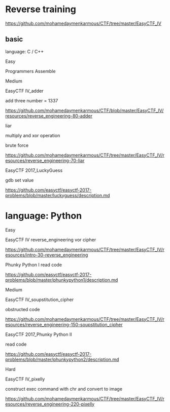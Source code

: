# Reverse training

https://github.com/mohamedaymenkarmous/CTF/tree/master/EasyCTF_IV

##  basic


language: C / C++

Easy

Programmers Assemble



Medium

EasyCTF IV_adder

add three number = 1337

https://github.com/mohamedaymenkarmous/CTF/blob/master/EasyCTF_IV/resources/reverse_engineering-80-adder

liar

multiply and xor operation

brute force

https://github.com/mohamedaymenkarmous/CTF/tree/master/EasyCTF_IV/resources/reverse_engineering-70-liar



EasyCTF 2017_LuckyGuess

gdb set value

https://github.com/easyctf/easyctf-2017-problems/blob/master/luckyguess/description.md




# language: Python

Easy

EasyCTF IV
reverse_engineering
vor cipher

https://github.com/mohamedaymenkarmous/CTF/tree/master/EasyCTF_IV/resources/intro-30-reverse_engineering


Phunky Python I
read code

https://github.com/easyctf/easyctf-2017-problems/blob/master/phunkypython1/description.md

Medium

EasyCTF IV_soupstitution_cipher

obstructed code

https://github.com/mohamedaymenkarmous/CTF/tree/master/EasyCTF_IV/resources/reverse_engineering-150-soupstitution_cipher

EasyCTF 2017_Phunky Python II

read code

https://github.com/easyctf/easyctf-2017-problems/blob/master/phunkypython2/description.md

Hard

EasyCTF IV_pixelly

construct exec command with chr and convert to image

https://github.com/mohamedaymenkarmous/CTF/tree/master/EasyCTF_IV/resources/reverse_engineering-220-pixelly


